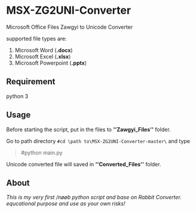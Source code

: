 # MSX-ZG2UNI-Converter
Microsoft Office Files Zawgyi to Unicode Converter

supported file types are:

 1. Microsoft Word (**.docx**)
 2. Microsoft Excel (**.xlsx**)
 3. Microsoft Powerpoint (**.pptx**)

## Requirement
python 3

## Usage
Before starting the script, put in the files to **''Zawgyi_Files''** folder.

Go to path directory `#cd \path to\MSX-ZG2UNI-Converter-master\` and type
> #python main.py

Unicode converted file will saved in **''Converted_Files''** folder.

## About
*This is my very first /nøøb python script and base on Rabbit Converter.*
*equcational purpose and use as your own risks!*
